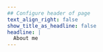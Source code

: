 ```yaml
---
## Configure header of page
text_align_right: false
show_title_as_headline: false
headline: |
  About me
---
```


<!-- this is a subheadline -->